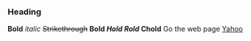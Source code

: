 ### Heading
**Bold**
*italic*
~~Strikethrough~~
**Bold
*Hold
Rold*
Chold**
Go the web page [Yahoo](https://www.yahoomail.com)
